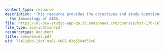 ```yaml
---
content_type: resource
description: 'This resource provides the objectives and study questions for the topic:
  The Immunology of AIDS.'
file: https://ol-ocw-studio-app-qa.s3.amazonaws.com/courses/hst-176-cellular-and-molecular-immunology-fall-2005/734118bd19ef9a616087d3e6504d55c6_immuneaids.pdf
file_type: application/pdf
resourcetype: Document
title: immuneaids.pdf
uid: 734118bd-19ef-9a61-6087-d3e6504d55c6
---
```

